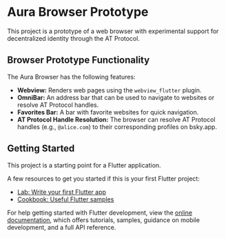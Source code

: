 # Aura Browser Prototype

This project is a prototype of a web browser with experimental support for decentralized identity through the AT Protocol.

## Browser Prototype Functionality

The Aura Browser has the following features:

*   **Webview:** Renders web pages using the `webview_flutter` plugin.
*   **OmniBar:** An address bar that can be used to navigate to websites or resolve AT Protocol handles.
*   **Favorites Bar:** A bar with favorite websites for quick navigation.
*   **AT Protocol Handle Resolution:** The browser can resolve AT Protocol handles (e.g., `@alice.com`) to their corresponding profiles on bsky.app.

## Getting Started

This project is a starting point for a Flutter application.

A few resources to get you started if this is your first Flutter project:

- [Lab: Write your first Flutter app](https://docs.flutter.dev/get-started/codelab)
- [Cookbook: Useful Flutter samples](https://docs.flutter.dev/cookbook)

For help getting started with Flutter development, view the
[online documentation](https://docs.flutter.dev/), which offers tutorials,
samples, guidance on mobile development, and a full API reference.
